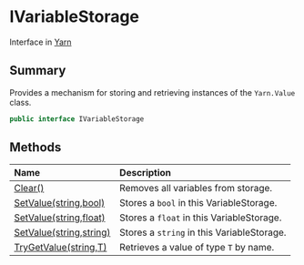 # IVariableStorage

Interface in [Yarn](/api/csharp/yarn.md)

## Summary

Provides a mechanism for storing and retrieving instances
of the  <code>Yarn.Value</code>  class.

```csharp
public interface IVariableStorage
```

## Methods

|Name|Description|
|:---|:---|
|[Clear()](/api/csharp/yarn.ivariablestorage.clear.md)|Removes all variables from storage.|
|[SetValue(string,bool)](/api/csharp/yarn.ivariablestorage.setvalue-3.md)|Stores a  <code>bool</code>  in this VariableStorage.|
|[SetValue(string,float)](/api/csharp/yarn.ivariablestorage.setvalue-2.md)|Stores a  <code>float</code>  in this VariableStorage.|
|[SetValue(string,string)](/api/csharp/yarn.ivariablestorage.setvalue-1.md)|Stores a  <code>string</code>  in this VariableStorage.|
|[TryGetValue(string,T)](/api/csharp/yarn.ivariablestorage.trygetvalue.md)|Retrieves a value of type  <code>T</code>  by name.|

